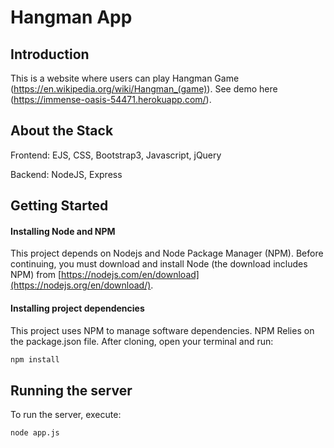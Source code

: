 # Hangman App

## Introduction
This is a website where users can play Hangman Game (https://en.wikipedia.org/wiki/Hangman_(game)). See demo here (https://immense-oasis-54471.herokuapp.com/).

## About the Stack
Frontend: EJS, CSS, Bootstrap3, Javascript, jQuery

Backend: NodeJS, Express

## Getting Started

#### Installing Node and NPM

This project depends on Nodejs and Node Package Manager (NPM). Before continuing, you must download and install Node (the download includes NPM) from [https://nodejs.com/en/download](https://nodejs.org/en/download/).

#### Installing project dependencies

This project uses NPM to manage software dependencies. NPM Relies on the package.json file. After cloning, open your terminal and run:

```bash
npm install
```

## Running the server

To run the server, execute:

```bash
node app.js
```
